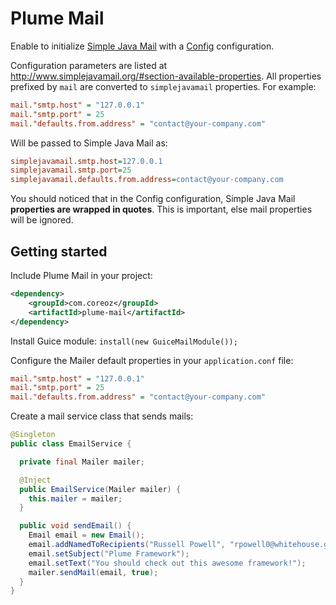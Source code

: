 Plume Mail
==========

Enable to initialize [Simple Java Mail](http://www.simplejavamail.org/)
with a [Config](https://github.com/typesafehub/config) configuration.

Configuration parameters are listed at <http://www.simplejavamail.org/#section-available-properties>.
All properties prefixed by `mail` are converted to `simplejavamail` properties.
For example:
```INI
mail."smtp.host" = "127.0.0.1"
mail."smtp.port" = 25
mail."defaults.from.address" = "contact@your-company.com"
```
Will be passed to Simple Java Mail as:
```INI
simplejavamail.smtp.host=127.0.0.1
simplejavamail.smtp.port=25
simplejavamail.defaults.from.address=contact@your-company.com
```

You should noticed that in the Config configuration,
Simple Java Mail **properties are wrapped in quotes**. This is important, else mail properties
will be ignored.

Getting started
---------------
Include Plume Mail in your project:
```xml
<dependency>
    <groupId>com.coreoz</groupId>
    <artifactId>plume-mail</artifactId>
</dependency>
```

Install Guice module: `install(new GuiceMailModule());`

Configure the Mailer default properties in your `application.conf` file:
```INI
mail."smtp.host" = "127.0.0.1"
mail."smtp.port" = 25
mail."defaults.from.address" = "contact@your-company.com"
```

Create a mail service class that sends mails:
```java
@Singleton
public class EmailService {

  private final Mailer mailer;

  @Inject
  public EmailService(Mailer mailer) {
    this.mailer = mailer;
  }

  public void sendEmail() {
    Email email = new Email();
    email.addNamedToRecipients("Russell Powell", "rpowell0@whitehouse.gov");
    email.setSubject("Plume Framework");
    email.setText("You should check out this awesome framework!");
    mailer.sendMail(email, true);
  }
}
```
